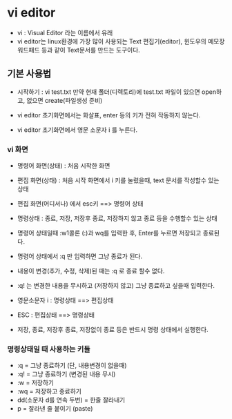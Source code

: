# vi editor
* vi : Visual Editor 라는 이름에서 유래
* vi editor는 linux환경에 가장 많이 사용되는 
Text 편집기(editor), 윈도우의 메모장 워드패드 등과 같이
Text문서를 만드는 도구이다.

## 기본 사용법
* 시작하기 : vi test.txt 
만약 현재 폴더(디렉토리)에 test.txt 파일이 있으면
open하고, 없으면 create(파일생성 준비) 

* vi editor 초기화면에서는 화살표, enter
등의 키가 전혀 작동하지 않는다.

* vi editor 초기화면에서 영문 소문자 i 를 누른다.

### vi 화면 
* 명령어 화면(상태) : 처음 시작한 화면
* 편집 화면(상태) : 처음 시작 화면에서 i 키를 눌렀을때,
text 문서를 작성할수 있는 상태
* 편집 화면(어디서나) 에서 esc키 ==> 명령어 상태
* 명령상태 : 종료, 저장, 저장후 종료, 저장하지 않고 종료
등을 수행할수 있는 상태

* 명령어 상태일때 :w1콜론 (:)과 wq를 입력한 후, 
Enter를 누르면 저장되고 종료된다.
* 명령어 상태에서 :q 만 입력하면 그냥 종료가 된다.
* 내용이 변경(추가, 수정, 삭제)된 때는 :q 로 종료
할수 없다.

* :q! 는 변경한 내용을 무시하고 (저장하지 않고) 
그냥 종료하고 싶을때 입력한다.

* 영문소문자 i : 명령상태 ==> 편집상태
* ESC : 편집상태 ==> 명령상태
* 저장, 종료, 저장후 종료, 저장없이 종료 등은
반드시 명령 상태에서 실행한다.

### 명령상태일 때 사용하는 키들
* :q = 그냥 종료하기 (단, 내용변경이 없을때)
* :q! = 그냥 종료하기 (변경된 내용 무시)
* :w = 저장하기 
* :wq = 저장하고 종료하기
* dd(소문자 d를 연속 두번) = 한줄 잘라내기
* p = 잘라낸 줄 붙이기 (paste)




